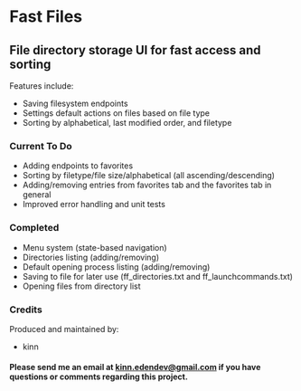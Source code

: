# Fast Files

## File directory storage UI for fast access and sorting 

Features include:
- Saving filesystem endpoints
- Settings default actions on files based on file type
- Sorting by alphabetical, last modified order, and filetype

### Current To Do

- Adding endpoints to favorites
- Sorting by filetype/file size/alphabetical (all ascending/descending)
- Adding/removing entries from favorites tab and the favorites tab in general
- Improved error handling and unit tests

### Completed

- Menu system (state-based navigation)
- Directories listing (adding/removing)
- Default opening process listing (adding/removing)
- Saving to file for later use (ff\_directories\.txt and ff\_launchcommands\.txt)
- Opening files from directory list

### Credits

Produced and maintained by:
- kinn

#### Please send me an email at kinn.edendev@gmail.com if you have questions or comments regarding this project.
